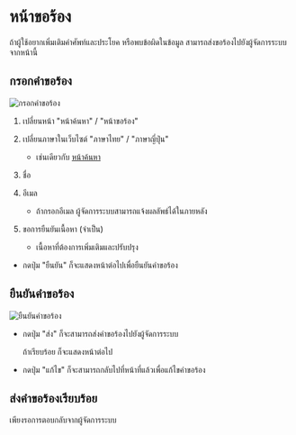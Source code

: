 # หน้าขอร้อง
ถ้าผู้ใช้อยากเพิ่มเติมคำศัพท์และประโยค หรือพบข้อผิดในข้อมูล สามารถส่งขอร้องไปยังผู้จัดการระบบจากหน้านี้

## กรอกคำขอร้อง
![กรอกคำขอร้อง](https://docs.google.com/drawings/d/e/2PACX-1vTAxt-apr9CZhcl-JASt7QPQ5hSVFdIDNJL2FcVIyOnhquF8d4Rg5GI-kvsTs52SDCLtqve9LebnmR9/pub?w=1228&h=650)

1. เปลี่ยนหน้า "หน้าค้นหา" / "หน้าขอร้อง"
2. เปลี่ยนภาษาในเว็บไซต์ "ภาษาไทย" / "ภาษาญี่ปุ่น"
   - เช่นเดียวกับ [หน้าค้นหา](./howtouse_search.md)

3. ชื่อ
4. อีเมล
   - ถ้ากรอกอีเมล ผู้จัดการระบบสามารถแจ้งผลลัพธ์ได้ในภายหลัง
5. ขอการยืนยันเนื้อหา (จำเป็น)
   - เนื้อหาที่ต้องการเพิ่มเติมและปรับปรุง

- กดปุ่ม "ยืนยัน" ก็จะแสดงหน้าต่อไปเพื่อยืนยันคำขอร้อง


## ยืนยันคำขอร้อง
![ยืนยันคำขอร้อง](https://docs.google.com/drawings/d/e/2PACX-1vR3pEBioPS7nn2l5GwHP3UW1IzlIxOV87IwCLaIRkM-NJiMovYQMBgAP2ML05SKcjmEL7zY0bfwDVK9/pub?w=1233&h=423)

- กดปุ่ม "ส่ง" ก็จะสามารถส่งคำขอร้องไปยังผู้จัดการระบบ

  ถ้าเรียบร้อย ก็จะแสดงหน้าต่อไป

- กดปุ่ม "แก้ไข" ก็จะสามารถกลับไปที่หน้าที่แล้วเพื่อแก้ไขคำขอร้อง


## ส่งคำขอร้องเรียบร้อย
เพียงรอการตอบกลับจากผู้จัดการระบบ
